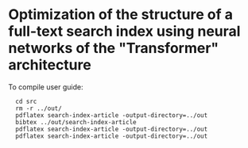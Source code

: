 # Optimization of the structure of a full-text search index using neural networks of the "Transformer" architecture

To compile user guide:

```shell
  cd src
  rm -r ../out/
  pdflatex search-index-article -output-directory=../out 
  bibtex ../out/search-index-article 
  pdflatex search-index-article -output-directory=../out 
  pdflatex search-index-article -output-directory=../out
```
